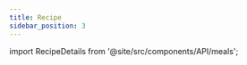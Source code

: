 ```yaml
---
title: Recipe
sidebar_position: 3
---
```


import RecipeDetails from '@site/src/components/API/meals';


<RecipeDetails/>